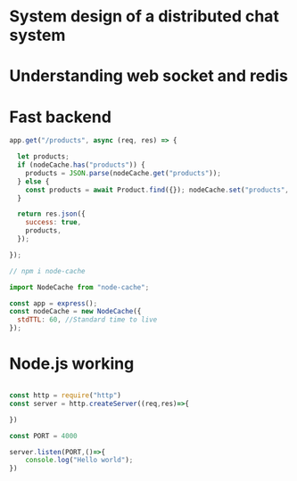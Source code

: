 # System design of a distributed chat system

# Understanding web socket and redis

# Fast backend

```js
app.get("/products", async (req, res) => {

  let products;
  if (nodeCache.has("products")) {
    products = JSON.parse(nodeCache.get("products"));
  } else {
    const products = await Product.find({}); nodeCache.set("products", JSON.stringify(products),60 // Standard time to live);
  }

  return res.json({
    success: true,
    products,
  });

});

// npm i node-cache

import NodeCache from "node-cache";

const app = express();
const nodeCache = new NodeCache({
  stdTTL: 60, //Standard time to live
});
```

# Node.js working 

```js

const http = require("http")
const server = http.createServer((req,res)=>{

})

const PORT = 4000

server.listen(PORT,()=>{
    console.log("Hello world");
})

```



